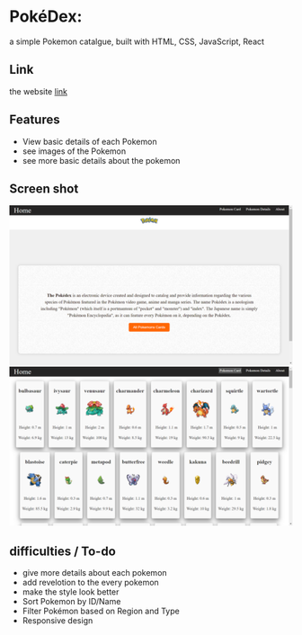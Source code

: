 # PokéDex:
a simple Pokemon catalgue, built with HTML, CSS, JavaScript, React
## Link
the website [link]()
## Features
* View basic details of each Pokemon
* see images of the Pokemon
* see more basic details about the pokemon
## Screen shot
![Alt text](/src/image/screen1.png)
![Alt text](/src/image/screen2.png)
## difficulties / To-do
* give more details about each pokemon
* add revelotion to the every pokemon
* make the style look better
* Sort Pokemon by ID/Name
* Filter Pokémon based on Region and Type
* Responsive design